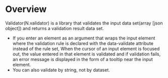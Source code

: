 Overview
===

Validator(N.validator) is a library that validates the input data set(array [json object]) and returns a validation result data set.

 * If you enter an element as an argument that wraps the input element where the validation rule is declared with the data-validate attribute instead of the rule set, When the cursor of an input element is focused out, the value entered in that element is validated and if validation fails, an error message is displayed in the form of a tooltip near the input element.
 * You can also validate by string, not by dataset.


